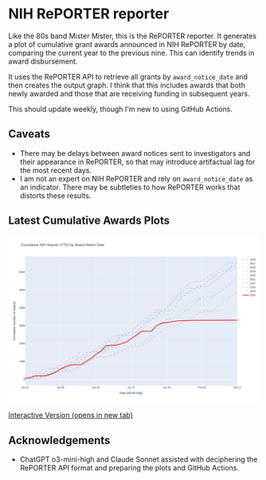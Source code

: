 # NIH RePORTER reporter
Like the 80s band Mister Mister, this is the RePORTER reporter. It generates a plot of cumulative grant awards announced in NIH RePORTER by date, comparing the current year to the previous nine. This can identify trends in award disbursement.

It uses the RePORTER API to retrieve all grants by `award_notice_date` and then creates the output graph. I think that this includes awards that both newly awarded and those that are receiving funding in subsequent years.

This should update weekly, though I'm new to using GitHub Actions.

## Caveats
- There may be delays between award notices sent to investigators and their appearance in RePORTER, so that may introduce artifactual lag for the most recent days.
- I am not an expert on NIH RePORTER and rely on `award_notice_date` as an indicator. There may be subtleties to how RePORTER works that distorts these results.

## Latest Cumulative Awards Plots
![Cumulative Awards Plot](./nih_awards.png)

<a href="https://dhoconno.github.io/reporter/nih_awards.html" target="_blank">Interactive Version (opens in new tab)</a>

## Acknowledgements
- ChatGPT o3-mini-high and Claude Sonnet assisted with deciphering the RePORTER API format and preparing the plots and GitHub Actions.
